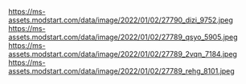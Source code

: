 https://ms-assets.modstart.com/data/image/2022/01/02/27790_dizi_9752.jpeg
https://ms-assets.modstart.com/data/image/2022/01/02/27789_qsyo_5905.jpeg
https://ms-assets.modstart.com/data/image/2022/01/02/27789_2vqn_7184.jpeg
https://ms-assets.modstart.com/data/image/2022/01/02/27789_rehg_8101.jpeg